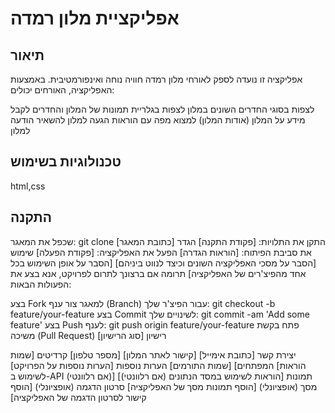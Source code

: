 # אפליקציית מלון רמדה
## תיאור
אפליקציה זו נועדה לספק לאורחי מלון רמדה חוויה נוחה ואינפורמטיבית. באמצעות האפליקציה, האורחים יכולים:

לצפות בסוגי החדרים השונים במלון
לצפות בגלריית תמונות של המלון והחדרים
לקבל מידע על המלון (אודות המלון)
למצוא מפה עם הוראות הגעה למלון
להשאיר הודעה למלון

## טכנולוגיות בשימוש
html,css

## התקנה
שכפל את המאגר: git clone [כתובת המאגר]
התקן את התלויות: [פקודת התקנה]
הגדר את סביבת הפיתוח: [הוראות הגדרה]
הפעל את האפליקציה: [פקודת הפעלה]
שימוש
[הסבר על מסכי האפליקציה השונים וכיצד לנווט ביניהם]
[הסבר על אופן השימוש בכל אחד מהפיצ'רים של האפליקציה]
תרומה
אם ברצונך לתרום לפרויקט, אנא בצע את הפעולות הבאות:

בצע Fork למאגר
צור ענף (Branch) עבור הפיצ'ר שלך: git checkout -b feature/your-feature
בצע Commit לשינויים שלך: git commit -am 'Add some feature'
בצע Push לענף: git push origin feature/your-feature
פתח בקשת משיכה (Pull Request)
רישיון
[סוג הרישיון]

יצירת קשר
[כתובת אימייל]
[קישור לאתר המלון]
[מספר טלפון]
קרדיטים
[שמות המפתחים]
[שמות התורמים]
הערות נוספות
[הערות נוספות על הפרויקט]
[הוראות לשימוש ב-API (אם רלוונטי)]
[הוראות לשימוש במסד הנתונים (אם רלוונטי)]
תמונות מסך (אופציונלי)
[הוסף תמונות מסך של האפליקציה]
סרטון הדגמה (אופציונלי)
[הוסף קישור לסרטון הדגמה של האפליקציה]
